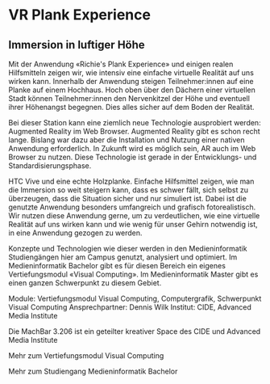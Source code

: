 # VR Plank Experience
## Immersion in luftiger Höhe

Mit der Anwendung «Richie's Plank Experience» und einigen realen Hilfsmitteln zeigen wir, wie intensiv eine einfache virtuelle Realität auf uns wirken kann. Innerhalb der Anwendung steigen Teilnehmer:innen auf eine Planke auf einem Hochhaus. Hoch oben über den Dächern einer virtuellen Stadt können Teilnehmer:innen den Nervenkitzel der Höhe und eventuell ihrer Höhenangst begegnen. Dies alles sicher auf dem Boden der Realität.

Bei dieser Station kann eine ziemlich neue Technologie ausprobiert werden: Augmented Reality im Web Browser. Augmented Reality gibt es schon recht lange. Bislang war dazu aber die Installation und Nutzung einer nativen Anwendung erforderlich. In Zukunft wird es möglich sein, AR auch im Web Browser zu nutzen. Diese Technologie ist gerade in der Entwicklungs- und Standardisierungsphase.

HTC Vive und eine echte Holzplanke. Einfache Hilfsmittel zeigen, wie man die Immersion so weit steigern kann, dass es schwer fällt, sich selbst zu überzeugen, dass die Situation sicher und nur simuliert ist. Dabei ist die genutzte Anwendung besonders umfangreich und grafisch fotorealistisch. Wir nutzen diese Anwendung gerne, um zu verdeutlichen, wie eine virtuelle Realität auf uns wirken kann und wie wenig für unser Gehirn notwendig ist, in eine Anwendung gezogen zu werden.

Konzepte und Technologien wie dieser werden in den Medieninformatik Studiengängen hier am Campus genutzt, analysiert und optimiert. Im Medieninformatik Bachelor gibt es für diesen Bereich ein eigenes Vertiefungsmodul «Visual Computing». Im Medieninformatik Master gibt es einen ganzen Schwerpunkt zu diesem Gebiet.

Module: Vertiefungsmodul Visual Computing, Computergrafik, Schwerpunkt Visual Computing
Ansprechpartner: Dennis Wilk
Institut: CIDE, Advanced Media Institute

Die MachBar 3.206 ist ein geteilter kreativer Space des CIDE und Advanced Media Institute

Mehr zum Vertiefungsmodul Visual Computing
<qr-code>

Mehr zum Studiengang Medieninformatik Bachelor
<qr-code>

